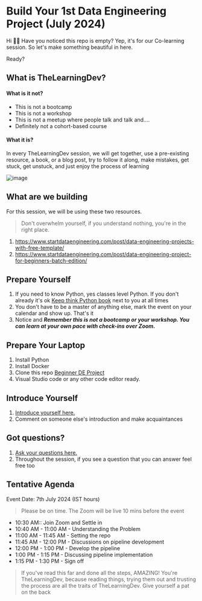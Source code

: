 # Build Your 1st Data Engineering Project (July 2024)

Hi 👋🏻 Have you noticed this repo is empty? Yep, it's for our Co-learning session. So let's make something beautiful in here.

Ready?

## What is TheLearningDev?

#### What is it not?

- This is not a bootcamp
- This is not a workshop
- This is not a meetup where people talk and talk and....
- Definitely not a cohort-based course

#### What it is?

In every TheLearningDev session, we will get together, use a pre-existing resource, a book, or a blog post, try to follow it along, make mistakes, get stuck, get unstuck, and just enjoy the process of learning

![image](https://github.com/thelearningdev/build-your-de-project/assets/10116000/1ded54cf-80ee-4e6c-8ac1-d413cfb3da24)

## What are we building

For this session, we will be using these two resources.

> Don't overwhelm yourself, if you understand nothing, you're in the right place. 

1. https://www.startdataengineering.com/post/data-engineering-projects-with-free-template/
2. https://www.startdataengineering.com/post/data-engineering-project-for-beginners-batch-edition/



## Prepare Yourself

1. If you need to know Python, yes classes level Python. If you don't already it's ok [Keep think Python book](https://greenteapress.com/thinkpython2/thinkpython2.pdf) next to you at all times
2. You don't have to be a master of anything else, mark the event on your calendar and show up. That's it
3. Notice and ***Remember this is not a bootcamp or your workshop. You can learn at your own pace with check-ins over Zoom.***

## Prepare Your Laptop

1. Install Python
2. Install Docker
3. Clone this repo [Beginner DE Project](https://github.com/josephmachado/beginner_de_project)
4. Visual Studio code or any other code editor ready.

## Introduce Yourself 

1. [Introduce yourself here.](https://github.com/thelearningdev/build-your-de-project/discussions/3)
2. Comment on someone else's introduction and make acquaintances

## Got questions?

1. [Ask your questions here.](https://github.com/thelearningdev/build-your-de-project/discussions/categories/general-q-a)
2. Throughout the session, if you see a question that you can answer feel free too

## Tentative Agenda

Event Date: 7th July 2024 (IST hours)
> Please be on time. The Zoom will be live 10 mins before the event

- 10:30 AM:: Join Zoom and Settle in
- 10:40 AM - 11:00 AM - Understanding the Problem 
- 11:00 AM - 11:45 AM - Setting the repo
- 11:45 AM - 12:00 PM - Discussions on pipeline development
- 12:00 PM - 1:00 PM - Develop the pipeline
- 1:00 PM - 1:15 PM - Discussing pipeline implementation
- 1:15 PM - 1:30 PM - Sign off

> If you've read this far and done all the steps, AMAZING! You're TheLearningDev, because reading things, trying them out and trusting the process are all the traits of TheLearningDev. Give yourself a pat on the back 
